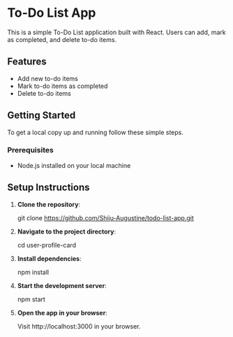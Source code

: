 # To-Do List App

This is a simple To-Do List application built with React. Users can add, mark as completed, and delete to-do items.

## Features

- Add new to-do items
- Mark to-do items as completed
- Delete to-do items

## Getting Started

To get a local copy up and running follow these simple steps.

### Prerequisites

- Node.js installed on your local machine

## Setup Instructions

1. **Clone the repository**:

   git clone https://github.com/Shiju-Augustine/todo-list-app.git

2. **Navigate to the project directory**:

    cd user-profile-card

3. **Install dependencies**:

    npm install

4. **Start the development server**:

    npm start

5. **Open the app in your browser**:

    Visit http://localhost:3000 in your browser.